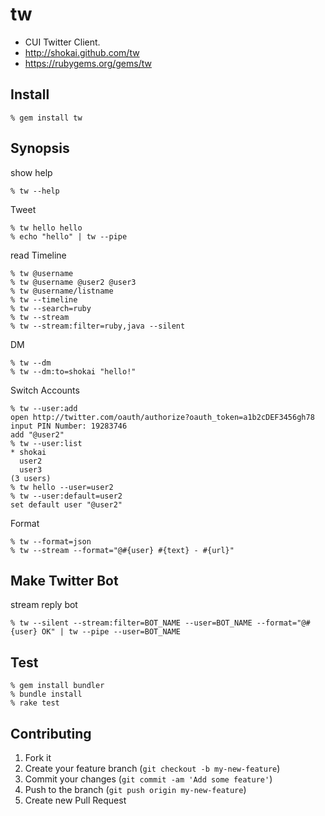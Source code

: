 tw
==

* CUI Twitter Client.
* http://shokai.github.com/tw
* https://rubygems.org/gems/tw


Install
-------

    % gem install tw


Synopsis
--------

show help

    % tw --help

Tweet

    % tw hello hello
    % echo "hello" | tw --pipe

read Timeline

    % tw @username
    % tw @username @user2 @user3
    % tw @username/listname
    % tw --timeline
    % tw --search=ruby
    % tw --stream
    % tw --stream:filter=ruby,java --silent

DM

    % tw --dm
    % tw --dm:to=shokai "hello!"

Switch Accounts

    % tw --user:add
    open http://twitter.com/oauth/authorize?oauth_token=a1b2cDEF3456gh78
    input PIN Number: 19283746
    add "@user2"
    % tw --user:list
    * shokai
      user2
      user3
    (3 users)
    % tw hello --user=user2
    % tw --user:default=user2
    set default user "@user2"

Format

    % tw --format=json
    % tw --stream --format="@#{user} #{text} - #{url}"


Make Twitter Bot
----------------
stream reply bot

    % tw --silent --stream:filter=BOT_NAME --user=BOT_NAME --format="@#{user} OK" | tw --pipe --user=BOT_NAME


Test
----

    % gem install bundler
    % bundle install
    % rake test


Contributing
------------
1. Fork it
2. Create your feature branch (`git checkout -b my-new-feature`)
3. Commit your changes (`git commit -am 'Add some feature'`)
4. Push to the branch (`git push origin my-new-feature`)
5. Create new Pull Request